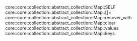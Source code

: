 core::core::collection::abstract_collection::Map::SELF
core::core::collection::abstract_collection::Map::[]=
core::core::collection::abstract_collection::Map::recover_with
core::core::collection::abstract_collection::Map::clear
core::core::collection::abstract_collection::Map::values
core::core::collection::abstract_collection::Map::keys